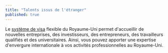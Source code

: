 ```yaml
---
title: "Talents issus de l'étranger"
published: true
---
```

Le [système de visa](/us/setup-guide/apply-for-visa/) flexible du Royaume-Uni permet d'accueillir de nouvelles entreprises, des investisseurs, des entrepreneurs, des travailleurs qualifiés et des universitaires. Ainsi, vous pouvez apporter une expertise d'envergure internationale à vos activités professionnelles au Royaume-Uni.
